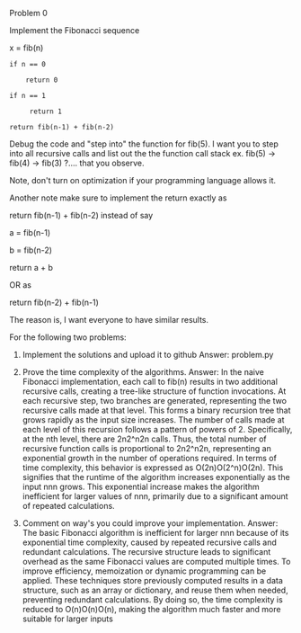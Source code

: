 Problem 0

Implement the Fibonacci sequence

x = fib(n)

    if n == 0

        return 0

    if n == 1

         return 1

    return fib(n-1) + fib(n-2)

Debug the code and "step into" the function for fib(5). I want you to step into all recursive calls and list out the the function call stack ex. fib(5) -> fib(4) -> fib(3) ?....  that you observe.

Note, don't turn on optimization if your programming language allows it.

Another note make sure to implement the return exactly as

return fib(n-1) + fib(n-2) instead of say

a = fib(n-1)

b = fib(n-2)

return a + b

OR as

return fib(n-2) + fib(n-1)

The reason is, I want everyone to have similar results.

 

For the following two problems:

1. Implement the solutions and upload it to github
Answer: problem.py

3. Prove the time complexity of the algorithms.
Answer: In the naive Fibonacci implementation, each call to fib(n) results in two additional recursive calls, creating a tree-like structure of function invocations. At each recursive step, two branches are generated, representing the two recursive calls made at that level. This forms a binary recursion tree that grows rapidly as the input size increases.
The number of calls made at each level of this recursion follows a pattern of powers of 2. Specifically, at the nth level, there are 2n2^n2n calls. Thus, the total number of recursive function calls is proportional to 2n2^n2n, representing an exponential growth in the number of operations required.
In terms of time complexity, this behavior is expressed as O(2n)O(2^n)O(2n). This signifies that the runtime of the algorithm increases exponentially as the input nnn grows. This exponential increase makes the algorithm inefficient for larger values of nnn, primarily due to a significant amount of repeated calculations.

4. Comment on way's you could improve your implementation.
Answer: The basic Fibonacci algorithm is inefficient for larger nnn because of its exponential time complexity, caused by repeated recursive calls and redundant calculations. The recursive structure leads to significant overhead as the same Fibonacci values are computed multiple times.
To improve efficiency, memoization or dynamic programming can be applied. These techniques store previously computed results in a data structure, such as an array or dictionary, and reuse them when needed, preventing redundant calculations. By doing so, the time complexity is reduced to O(n)O(n)O(n), making the algorithm much faster and more suitable for larger inputs

